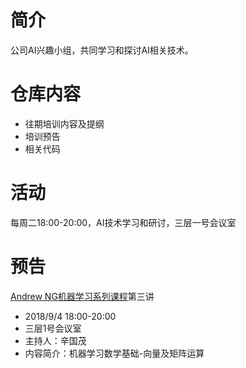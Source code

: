 # 简介
公司AI兴趣小组，共同学习和探讨AI相关技术。
# 仓库内容
- 往期培训内容及提纲
- 培训预告
- 相关代码
# 活动
每周二18:00-20:00，AI技术学习和研讨，三层一号会议室
# 预告
[Andrew NG机器学习系列课程](https://github.com/guomxin/SIGAI/blob/master/NGMachineLearning.md)第三讲
- 2018/9/4 18:00-20:00
- 三层1号会议室
- 主持人：辛国茂
- 内容简介：机器学习数学基础-向量及矩阵运算
